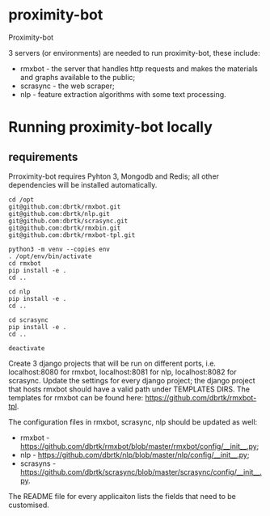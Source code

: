 # proximity-bot
Proximity-bot


3 servers (or environments) are needed to run proximity-bot, these include: 
* rmxbot - the server that handles http requests and makes the materials and graphs available to the public;
* scrasync - the web scraper;
* nlp - feature extraction algorithms with some text processing.


# Running proximity-bot locally

## requirements
Prroximity-bot requires Pyhton 3, Mongodb and Redis; all other dependencies will be installed automatically.

```
cd /opt
git@github.com:dbrtk/rmxbot.git
git@github.com:dbrtk/nlp.git
git@github.com:dbrtk/scrasync.git
git@github.com:dbrtk/rmxbin.git
git@github.com:dbrtk/rmxbot-tpl.git

python3 -m venv --copies env
. /opt/env/bin/activate
cd rmxbot
pip install -e .
cd ..

cd nlp
pip install -e . 
cd ..

cd scrasync
pip install -e .
cd ..

deactivate
```
Create 3 django projects that will be run on different ports, i.e. localhost:8080 for rmxbot, localhost:8081 for nlp, localhost:8082 for scrasync. Update the settings for every django project; the django project that hosts rmxbot should have a valid path under TEMPLATES DIRS. The templates for rmxbot can be found here: https://github.com/dbrtk/rmxbot-tpl.

The configuration files in rmxbot, scrasync, nlp should be updated as well:
* rmxbot - https://github.com/dbrtk/rmxbot/blob/master/rmxbot/config/__init__.py;
* nlp - https://github.com/dbrtk/nlp/blob/master/nlp/config/__init__.py;
* scrasyns - https://github.com/dbrtk/scrasync/blob/master/scrasync/config/__init__.py.

The README file for every applicaiton lists the fields that need to be customised.
